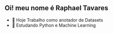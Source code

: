 ## Oi! meu nome é Raphael Tavares

- 🔭 Hoje Trabalho como anotador de Datasets
- 🌱 Estudando Python e Machine Learning
